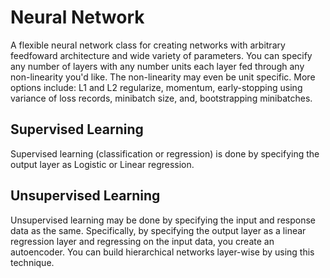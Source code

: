 # Neural Network
A flexible neural network class for creating networks with arbitrary feedfoward architecture and wide variety of parameters. You can specify any number of layers with any number units each layer fed through any non-linearity you'd like. The non-linearity may even be unit specific. More options include: L1 and L2 regularize, momentum, early-stopping using variance of loss records, minibatch size, and, bootstrapping minibatches.

## Supervised Learning
Supervised learning (classification or regression) is done by specifying the output layer as Logistic or Linear regression.

## Unsupervised Learning
Unsupervised learning may be done by specifying the input and response data as the same. Specifically, by specifying the output layer as a linear regression layer and regressing on the input data, you create an autoencoder. You can build hierarchical networks layer-wise by using this technique.

